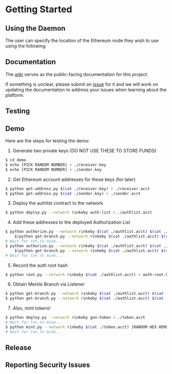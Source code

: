 # Getting Started

## Using the Daemon
The user can specify the location of the Ethereum node they wish to use using the following:

## Documentation
The [wiki](https://github.com/GunClear/PlasmaRifle/wiki) serves as the public-facing documentation for this project.

If something is unclear, please submit an [issue](https://github.com/GunClear/PlasmaRifle/issues/new) for it
and we will work on updating the documentation to address your issues when learning about the platform.

## Testing


## Demo
Here are the steps for testing the demo:

1. Generate two private keys (DO NOT USE THESE TO STORE FUNDS)
```bash
$ cd demo
$ echo [PICK RANDOM NUMBER] > ./receiver.key
$ echo [PICK RANDOM NUMBER] > ./sender.key
```

2. Get Ethereum account addresses for these keys (for later)
```bash
$ python get-address.py $(cat ./receiver.key) > ./receiver.acct
$ python get-address.py $(cat ./sender.key) > ./sender.acct
```

3. Deploy the authlist contract to the network
```bash
$ python deploy.py --network rinkeby auth-list > ./authlist.acct
```

4. Add these addresses to the deployed Authorization List
```bash
$ python authorize.py --network rinkeby $(cat ./authlist.acct) $(cat ./receiver.acct) \
    $(python get-branch.py --network rinkeby $(cat ./authlist.acct) $(cat ./receiver.acct))
# Wait for txn to mine...
$ python authorize.py --network rinkeby $(cat ./authlist.acct) $(cat ./sender.acct) \
    $(python get-branch.py --network rinkeby $(cat ./authlist.acct) $(cat ./sender.acct))
# Wait for txn to mine...
```

5. Record the auth root hash
```bash
$ python root.py --network rinkeby $(cat ./authlist.acct) > auth-root.hash
```

6. Obtain Merkle Branch via Listener
```bash
$ python get-branch.py --network rinkeby $(cat ./authlist.acct) $(cat ./receiver.acct) > receiver-branch.ls
$ python get-branch.py --network rinkeby $(cat ./authlist.acct) $(cat ./sender.acct) > sender-branch.ls
```

7. Also, mint tokens!
```bash
$ python deploy.py --network rinkeby gun-token > ./token.acct
# Wait for txn to mine...
$ python mint.py --network rinkeby $(cat ./token.acct) [RANDOM HEX HERE] $(cat ./receiver.acct)
# Wait for txn to mine...
```

## Release


## Reporting Security Issues
